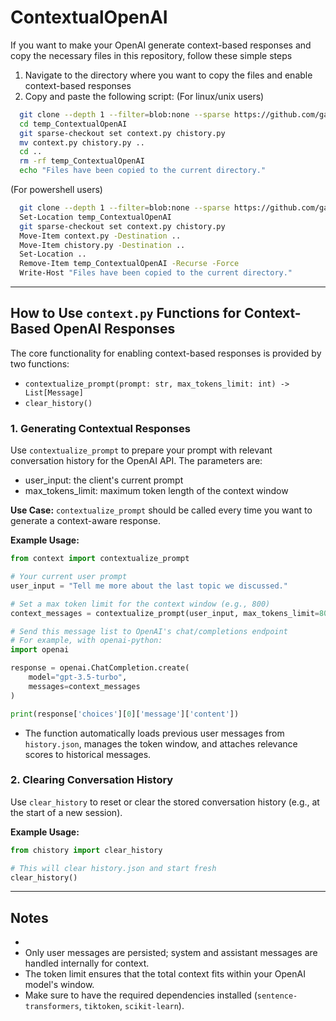 # ContextualOpenAI

If you want to make your OpenAI generate context-based responses and copy the necessary files in this repository, follow these simple steps
1. Navigate to the directory where you want to copy the files and enable context-based responses 
2. Copy and paste the following script:
(For linux/unix users)
  ```bash
    git clone --depth 1 --filter=blob:none --sparse https://github.com/gan0412/ContextualOpenAI.git temp_ContextualOpenAI
    cd temp_ContextualOpenAI
    git sparse-checkout set context.py chistory.py
    mv context.py chistory.py ..
    cd ..
    rm -rf temp_ContextualOpenAI
    echo "Files have been copied to the current directory."
  ```
(For powershell users)
```bash
  git clone --depth 1 --filter=blob:none --sparse https://github.com/gan0412/ContextualOpenAI.git temp_ContextualOpenAI
  Set-Location temp_ContextualOpenAI
  git sparse-checkout set context.py chistory.py
  Move-Item context.py -Destination ..
  Move-Item chistory.py -Destination ..
  Set-Location ..
  Remove-Item temp_ContextualOpenAI -Recurse -Force
  Write-Host "Files have been copied to the current directory."
```



---


## How to Use `context.py` Functions for Context-Based OpenAI Responses

The core functionality for enabling context-based responses is provided by two functions:

- `contextualize_prompt(prompt: str, max_tokens_limit: int) -> List[Message]`
- `clear_history()`


### 1. Generating Contextual Responses

Use `contextualize_prompt` to prepare your prompt with relevant conversation history for the OpenAI API. The parameters are:    
- user_input: the client's current prompt
- max_tokens_limit: maximum token length of the context window 

**Use Case:**
`contextualize_prompt` should be called every time you want to generate a context-aware response.

**Example Usage:**

```python
from context import contextualize_prompt

# Your current user prompt
user_input = "Tell me more about the last topic we discussed."

# Set a max token limit for the context window (e.g., 800)
context_messages = contextualize_prompt(user_input, max_tokens_limit=800)

# Send this message list to OpenAI's chat/completions endpoint
# For example, with openai-python:
import openai

response = openai.ChatCompletion.create(
    model="gpt-3.5-turbo",
    messages=context_messages
)

print(response['choices'][0]['message']['content'])
```

- The function automatically loads previous user messages from `history.json`, manages the token window, and attaches relevance scores to historical messages.


### 2. Clearing Conversation History

Use `clear_history` to reset or clear the stored conversation history (e.g., at the start of a new session).

**Example Usage:**

```python
from chistory import clear_history

# This will clear history.json and start fresh
clear_history()
```

---

## Notes

- 
- Only user messages are persisted; system and assistant messages are handled internally for context.
- The token limit ensures that the total context fits within your OpenAI model's window.
- Make sure to have the required dependencies installed (`sentence-transformers`, `tiktoken`, `scikit-learn`).
